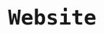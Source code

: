 <div align="center">
    <h1 style="font-size:50px;">
        <code style="font-family:monospace, lucida console;">
            Website 
        </code>
    </h1>
</div>